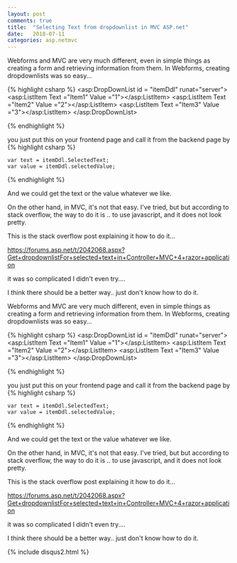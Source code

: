 ```yaml
---
layout: post
comments: true
title:  "Selecting Text from dropdownlist in MVC ASP.net"
date:   2018-07-11
categories: asp.netmvc
---
```


Webforms and MVC are very much different, even in simple things as creating a form and retrieving information from them.
In Webforms, creating dropdownlists was so easy...

{% highlight csharp %}
	<asp:DropDownList id = "itemDdl" runat="server">
		<asp:ListItem Text ="Item1" Value ="1"></asp:ListItem>
     		<asp:ListItem Text ="Item2" Value ="2"></asp:ListItem>
		<asp:ListItem Text ="Item3" Value ="3"></asp:ListItem>
	</asp:DropDownList>

{% endhighlight %}

you just put this on your frontend page and call it from the backend page by 
{% highlight csharp %}

	var text = itemDdl.SelectedText;
	var value = itemDdl.selectedValue;

{% endhighlight %}

And we could get the text or the value  whatever we like.

On the other hand, in MVC, it's not that easy.
I've tried, but but according to stack overflow, 
the way to do it is .. to use javascript, and it does not look pretty.

This is the stack overflow post explaining it how to do it...

https://forums.asp.net/t/2042068.aspx?Get+dropdownlistFor+selected+text+in+Controller+MVC+4+razor+application

it was so complicated I didn't even try.... 

I think there should be a better way.. 
just don't know how to do it.

Webforms and MVC are very much different, even in simple things as creating a form and retrieving information from them.
In Webforms, creating dropdownlists was so easy...

{% highlight csharp %}
	<asp:DropDownList id = "itemDdl" runat="server">
		<asp:ListItem Text ="Item1" Value ="1"></asp:ListItem>
     		<asp:ListItem Text ="Item2" Value ="2"></asp:ListItem>
		<asp:ListItem Text ="Item3" Value ="3"></asp:ListItem>
	</asp:DropDownList>

{% endhighlight %}

you just put this on your frontend page and call it from the backend page by 
{% highlight csharp %}

	var text = itemDdl.SelectedText;
	var value = itemDdl.selectedValue;

{% endhighlight %}

And we could get the text or the value  whatever we like.

On the other hand, in MVC, it's not that easy.
I've tried, but but according to stack overflow, 
the way to do it is .. to use javascript, and it does not look pretty.

This is the stack overflow post explaining it how to do it...

https://forums.asp.net/t/2042068.aspx?Get+dropdownlistFor+selected+text+in+Controller+MVC+4+razor+application

it was so complicated I didn't even try.... 

I think there should be a better way.. 
just don't know how to do it.


{% include disqus2.html %}